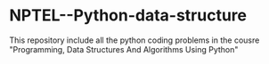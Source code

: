 # NPTEL--Python-data-structure
This repository include all the python coding problems in the cousre "Programming, Data Structures And Algorithms Using Python"
